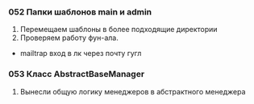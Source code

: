
### 052 Папки шаблонов main и admin
1. Перемещаем шаблоны в более подходящие директории
2. Проверяем работу фун-ала.
- mailtrap вход в лк через почту гугл

### 053 Класс AbstractBaseManager
1. Вынесли общую логику менеджеров в абстрактного менеджера